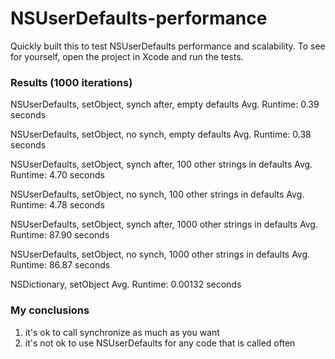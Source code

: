 NSUserDefaults-performance
==========================

Quickly built this to test NSUserDefaults performance and scalability. To see for yourself, open the project in Xcode and run the tests.

### Results (1000 iterations)

NSUserDefaults, setObject, synch after, empty defaults
    Avg. Runtime:   0.39 seconds

NSUserDefaults, setObject, no synch, empty defaults
    Avg. Runtime:   0.38 seconds

NSUserDefaults, setObject, synch after, 100 other strings in defaults
    Avg. Runtime:   4.70 seconds

NSUserDefaults, setObject, no synch, 100 other strings in defaults
    Avg. Runtime:   4.78 seconds

NSUserDefaults, setObject, synch after, 1000 other strings in defaults
    Avg. Runtime:  87.90 seconds

NSUserDefaults, setObject, no synch, 1000 other strings in defaults
    Avg. Runtime:  86.87 seconds

NSDictionary, setObject
    Avg. Runtime:   0.00132 seconds

### My conclusions
1. it's ok to call synchronize as much as you want
2. it's not ok to use NSUserDefaults for any code that is called often
